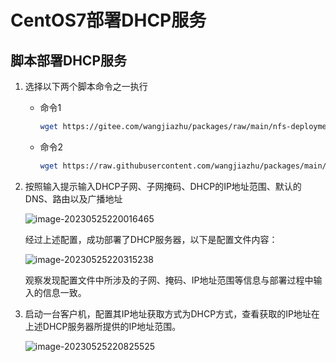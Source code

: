 # CentOS7部署DHCP服务

## 脚本部署DHCP服务

1. 选择以下两个脚本命令之一执行

   - 命令1

     ```bash
     wget https://gitee.com/wangjiazhu/packages/raw/main/nfs-deployment.sh && sh dhcp-deployment.sh
     ```

     

   - 命令2

     ```bash
     wget https://raw.githubusercontent.com/wangjiazhu/packages/main/nfs-deployment.sh && sh dhcp-deployment.sh
     ```

     

2. 按照输入提示输入DHCP子网、子网掩码、DHCP的IP地址范围、默认的DNS、路由以及广播地址

   ![image-20230525220016465](https://s2.loli.net/2023/05/25/WztCUXdG5YFA3Jc.png)

   经过上述配置，成功部署了DHCP服务器，以下是配置文件内容：

   ![image-20230525220315238](https://s2.loli.net/2023/05/25/JeHgzANaKQqRy7L.png)

   观察发现配置文件中所涉及的子网、掩码、IP地址范围等信息与部署过程中输入的信息一致。

3. 启动一台客户机，配置其IP地址获取方式为DHCP方式，查看获取的IP地址在上述DHCP服务器所提供的IP地址范围。

   ![image-20230525220825525](https://s2.loli.net/2023/05/25/21vBEDuWjyRHSc9.png)

